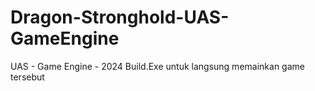 # Dragon-Stronghold-UAS-GameEngine
 UAS - Game Engine - 2024 
Build.Exe untuk langsung memainkan game tersebut
